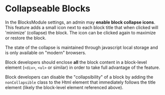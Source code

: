 Collapseable Blocks
===================

In the BlocksModule settings, an admin may **enable block collapse icons**. This feature adds a small icon next to each
block title that when clicked will 'minimize' (collapse) the block. The icon can be clicked again to maximize or restore
the block.

The state of the collapse is maintained through javascript local storage and is only available on "modern" browsers.

Block developers should enclose **all** the block content in a block-level element (`<div>`, `<ul>` or similar) in order
to take full advantage of the feature.

Block developers can disable the "collapsibility" of a block by adding the `nonCollapsible` class to the Html element
that immediately follows the title element (likely the block-level element referenced above).
